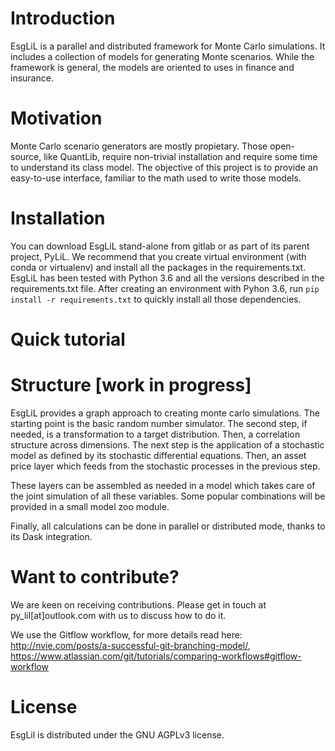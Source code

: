 # Introduction

EsgLiL is a parallel and distributed framework for Monte Carlo simulations. It includes a collection of models for generating Monte scenarios. While the framework is general, the models are oriented to uses in finance and insurance.

# Motivation

Monte Carlo scenario generators are mostly propietary. Those open-source, like QuantLib, require non-trivial installation and require some time to understand its class model. The objective of this project is to provide an easy-to-use interface, familiar to the math used to write those models.

# Installation

You can download EsgLiL stand-alone from gitlab or as part of its parent project, PyLiL. We recommend that you create virtual environment (with conda or virtualenv) and install all the packages in the requirements.txt. 
EsgLiL has been tested with Python 3.6 and all the versions described in the requirements.txt file. After creating an environment with Pyhon 3.6, run ```pip install -r requirements.txt``` to quickly install all those dependencies.

# Quick tutorial

# Structure [work in progress]
EsgLiL provides a graph approach to creating monte carlo simulations. The starting point is the basic random number simulator. The second step, if needed, is a transformation to a target distribution. Then, a correlation structure across dimensions. The next step is the application of a 
stochastic model as defined by its stochastic differential equations. Then, an asset price layer which feeds from the stochastic processes in the previous step.

These layers can be assembled as needed in a model which takes care of the joint simulation of all these variables. Some popular combinations will be provided in a small model zoo module.

Finally, all calculations can be done in parallel or distributed mode, thanks to its Dask integration.

# Want to contribute?

We are keen on receiving contributions. Please get in touch at py_lil[at]outlook.com with us to discuss how to do it.

We use the Gitflow workflow, for more details read here: http://nvie.com/posts/a-successful-git-branching-model/, https://www.atlassian.com/git/tutorials/comparing-workflows#gitflow-workflow


# License

EsgLil is distributed under the GNU AGPLv3 license.
